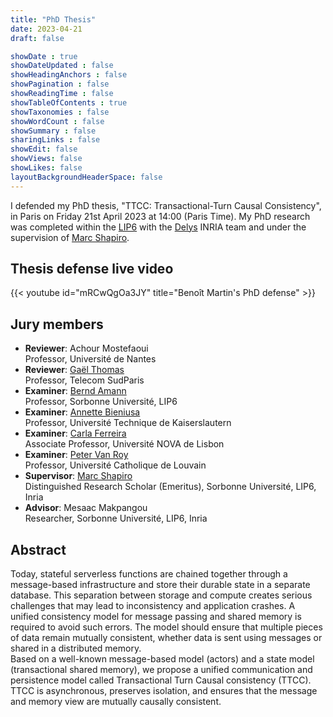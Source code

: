 ```yaml
---
title: "PhD Thesis"
date: 2023-04-21
draft: false

showDate : true
showDateUpdated : false
showHeadingAnchors : false
showPagination : false
showReadingTime : false
showTableOfContents : true
showTaxonomies : false
showWordCount : false
showSummary : false
sharingLinks : false
showEdit: false
showViews: false
showLikes: false
layoutBackgroundHeaderSpace: false
---
```


I defended my PhD thesis, "TTCC: Transactional-Turn Causal Consistency", in Paris on Friday 21st April 2023 at 14:00 (Paris Time).
My PhD research was completed within the [LIP6](https://lip6.fr) with the [Delys](https://team.inria.fr/delys/) INRIA team and under the supervision of [Marc Shapiro](https://lip6.fr/Marc.Shapiro/).


## Thesis defense live video

{{< youtube id="mRCwQgOa3JY" title="Benoît Martin's PhD defense" >}}


## Jury members
-   **Reviewer**: Achour Mostefaoui <br/>
    Professor, Université de Nantes  
-   **Reviewer**: [Gaël Thomas](http://www-public.imtbs-tsp.eu/~thomas_g/) <br/>
    Professor, Telecom SudParis  
-   **Examiner**: [Bernd Amann](http://www-bd.lip6.fr/wiki/site/membres/bernd/start) <br/>
    Professor, Sorbonne Université, LIP6 
-   **Examiner**: [Annette Bieniusa](https://softech.informatik.uni-kl.de/team/annettebieniusa) <br/>
    Professor, Université Technique de Kaiserslautern 
-   **Examiner**: [Carla Ferreira](http://ctp.di.fct.unl.pt/~cf/) <br/>
    Associate Professor, Université NOVA de Lisbon  
-   **Examiner**: [Peter Van Roy](https://www.info.ucl.ac.be/~pvr/cvvanroy.html) <br/>
    Professor, Université Catholique de Louvain 
-   **Supervisor**: [Marc Shapiro](https://lip6.fr/Marc.Shapiro/) <br/>
    Distinguished Research Scholar (Emeritus), Sorbonne Université, LIP6, Inria  
-   **Advisor**: Mesaac Makpangou <br/>
    Researcher, Sorbonne Université, LIP6, Inria

## Abstract
Today, stateful serverless functions are chained together through a message-based infrastructure and store their durable state in a separate database. This separation between storage and compute creates serious challenges that may lead to inconsistency and application crashes. 
A unified consistency model for message passing and shared memory is required to avoid such errors. The model should ensure that multiple pieces of data remain mutually consistent, whether data is sent using messages or shared in a distributed memory.  
Based on a well-known message-based model (actors) and a state model (transactional shared memory), we propose a unified communication and persistence model called Transactional Turn Causal consistency (TTCC). TTCC is asynchronous, preserves isolation, and ensures that the message and memory view are mutually causally consistent.

